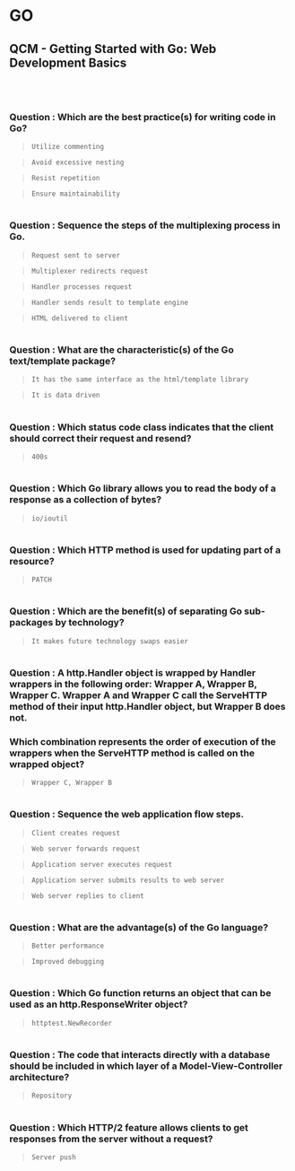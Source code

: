# GO 

## QCM - Getting Started with Go: Web Development Basics
<br>
<br>


### **Question** : Which are the best practice(s) for writing code in Go?

> `Utilize commenting`

> `Avoid excessive nesting`

> `Resist repetition`

> `Ensure maintainability`


#
### **Question** : Sequence the steps of the multiplexing process in Go.

> `Request sent to server`

> `Multiplexer redirects request`

> `Handler processes request`

> `Handler sends result to template engine`

> `HTML delivered to client`


#
### **Question** : What are the characteristic(s) of the Go text/template package?

> `It has the same interface as the html/template library`

> `It is data driven`


#
### **Question** : Which status code class indicates that the client should correct their request and resend?

> `400s`


#
### **Question** : Which Go library allows you to read the body of a response as a collection of bytes?

> `io/ioutil`



#
### **Question** : Which HTTP method is used for updating part of a resource?


> `PATCH`



#
### **Question** : Which are the benefit(s) of separating Go sub-packages by technology?


> `It makes future technology swaps easier`


#
### **Question** : A http.Handler object is wrapped by Handler wrappers in the following order: Wrapper A, Wrapper B, Wrapper C. Wrapper A and Wrapper C call the ServeHTTP method of their input http.Handler object, but Wrapper B does not.
### Which combination represents the order of execution of the wrappers when the ServeHTTP method is called on the wrapped object?


> `Wrapper C, Wrapper B`


#
### **Question** : Sequence the web application flow steps.

> `Client creates request`

> `Web server forwards request`

> `Application server executes request`

> `Application server submits results to web server`

> `Web server replies to client`


#
### **Question** : What are the advantage(s) of the Go language?

> `Better performance`

> `Improved debugging`


#
### **Question** : Which Go function returns an object that can be used as an http.ResponseWriter object?

> `httptest.NewRecorder`


#
### **Question** : The code that interacts directly with a database should be included in which layer of a Model-View-Controller architecture?

> `Repository`


#
### **Question** : Which HTTP/2 feature allows clients to get responses from the server without a request?

> `Server push`

